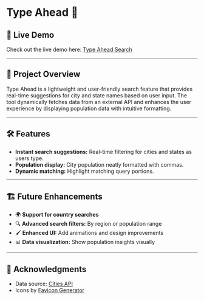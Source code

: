 # Type Ahead 👀

## 🚀 Live Demo

Check out the live demo here: [Type Ahead Search](https://udaydocs.github.io/Type-Ahead-js/)

---

## 🌟 Project Overview

Type Ahead is a lightweight and user-friendly search feature that provides real-time suggestions for city and state names based on user input. The tool dynamically fetches data from an external API and enhances the user experience by displaying population data with intuitive formatting.

---

## 🛠️ Features

- **Instant search suggestions:** Real-time filtering for cities and states as users type.
- **Population display:** City population neatly formatted with commas.
- **Dynamic matching:** Highlight matching query portions.

---

## 🏗️ Future Enhancements

- 🌍 **Support for country searches**
- 🔍 **Advanced search filters:** By region or population range
- 🖌️ **Enhanced UI:** Add animations and design improvements
- 📊 **Data visualization:** Show population insights visually

---

## 🎯 Acknowledgments

- Data source: [Cities API](https://gist.github.com/Miserlou/c5cd8364bf9b2420bb29/raw)
- Icons by [Favicon Generator](https://fav.farm/)

